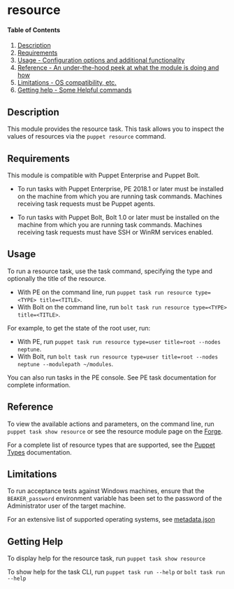 
# resource

#### Table of Contents

1. [Description](#description)
2. [Requirements](#requirements)
3. [Usage - Configuration options and additional functionality](#usage)
4. [Reference - An under-the-hood peek at what the module is doing and how](#reference)
5. [Limitations - OS compatibility, etc.](#limitations)
6. [Getting help - Some Helpful commands](#getting-help)

## Description

This module provides the resource task. This task allows you to inspect the values of resources via the `puppet resource` command.

## Requirements
This module is compatible with Puppet Enterprise and Puppet Bolt.

* To run tasks with Puppet Enterprise, PE 2018.1 or later must be installed on the machine from which you are running task commands. Machines receiving task requests must be Puppet agents.

* To run tasks with Puppet Bolt, Bolt 1.0 or later must be installed on the machine from which you are running task commands. Machines receiving task requests must have SSH or WinRM services enabled.

## Usage

To run a resource task, use the task command, specifying the type and optionally the title of the resource.

* With PE on the command line, run `puppet task run resource type=<TYPE> title=<TITLE>`.
* With Bolt on the command line, run `bolt task run resource type=<TYPE> title=<TITLE>`.

For example, to get the state of the root user, run:

* With PE, run `puppet task run resource type=user title=root --nodes neptune`.
* With Bolt, run `bolt task run resource type=user title=root --nodes neptune --modulepath ~/modules`.

You can also run tasks in the PE console. See PE task documentation for complete information.

## Reference

To view the available actions and parameters, on the command line, run `puppet task show resource` or see the resource module page on the [Forge](https://forge.puppet.com/puppetlabs/resource/tasks).

For a complete list of resource types that are supported, see the [Puppet Types](https://docs.puppet.com/puppet/latest/type.html) documentation.

## Limitations

To run acceptance tests against Windows machines, ensure that the `BEAKER_password` environment variable has been set to the password of the Administrator user of the target machine.

For an extensive list of supported operating systems, see [metadata.json](https://github.com/puppetlabs/puppetlabs-resource/blob/master/metadata.json)

## Getting Help

To display help for the resource task, run `puppet task show resource`

To show help for the task CLI, run `puppet task run --help` or `bolt task run --help`
